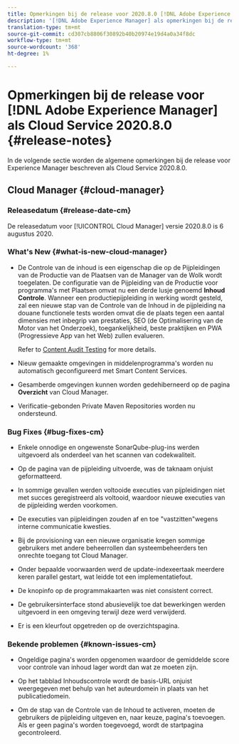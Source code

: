 ```yaml
---
title: Opmerkingen bij de release voor 2020.8.0 [!DNL Adobe Experience Manager] van een Cloud Service.
description: '[!DNL Adobe Experience Manager] als opmerkingen bij de release van Cloud Servicen voor 2020.8.0.'
translation-type: tm+mt
source-git-commit: cd307cb8806f30892b40b20974e19d4a0a34f8dc
workflow-type: tm+mt
source-wordcount: '368'
ht-degree: 1%

---
```



# Opmerkingen bij de release voor [!DNL Adobe Experience Manager] als Cloud Service 2020.8.0 {#release-notes}

In de volgende sectie worden de algemene opmerkingen bij de release voor Experience Manager beschreven als Cloud Service 2020.8.0.

## Cloud Manager {#cloud-manager}

### Releasedatum {#release-date-cm}

De releasedatum voor [!UICONTROL Cloud Manager] versie 2020.8.0 is 6 augustus 2020.

### What&#39;s New {#what-is-new-cloud-manager}

* De Controle van de inhoud is een eigenschap die op de Pijpleidingen van de Productie van de Plaatsen van de Manager van de Wolk wordt toegelaten. De configuratie van de Pijpleiding van de Productie voor programma&#39;s met Plaatsen omvat nu een derde lusje genoemd **Inhoud Controle**. Wanneer een productiepijpleiding in werking wordt gesteld, zal een nieuwe stap van de Controle van de Inhoud in de pijpleiding na douane functionele tests worden omvat die de plaats tegen een aantal dimensies met inbegrip van prestaties, SEO (de Optimalisering van de Motor van het Onderzoek), toegankelijkheid, beste praktijken en PWA (Progressieve App van het Web) zullen evalueren.

   Refer to [Content Audit Testing](/help/implementing/developing/introduction/understand-test-results.md#content-audit-testing) for more details.

* Nieuw gemaakte omgevingen in middelenprogramma&#39;s worden nu automatisch geconfigureerd met Smart Content Services.

* Gesamberde omgevingen kunnen worden gedehiberneerd op de pagina **Overzicht** van Cloud Manager.

* Verificatie-gebonden Private Maven Repositories worden nu ondersteund.

### Bug Fixes {#bug-fixes-cm}

* Enkele onnodige en ongewenste SonarQube-plug-ins werden uitgevoerd als onderdeel van het scannen van codekwaliteit.

* Op de pagina van de pijpleiding uitvoerde, was de taknaam onjuist geformatteerd.

* In sommige gevallen werden voltooide executies van pijpleidingen niet met succes geregistreerd als voltooid, waardoor nieuwe executies van de pijpleiding werden voorkomen.

* De executies van pijpleidingen zouden af en toe &quot;vastzitten&quot;wegens interne communicatie kwesties.

* Bij de provisioning van een nieuwe organisatie kregen sommige gebruikers met andere beheerrollen dan systeembeheerders ten onrechte toegang tot Cloud Manager.

* Onder bepaalde voorwaarden werd de update-indexeertaak meerdere keren parallel gestart, wat leidde tot een implementatiefout.

* De knopinfo op de programmakaarten was niet consistent correct.

* De gebruikersinterface stond abusievelijk toe dat bewerkingen werden uitgevoerd in een omgeving terwijl deze werd verwijderd.

* Er is een kleurfout opgetreden op de overzichtspagina.

### Bekende problemen {#known-issues-cm}

* Ongeldige pagina&#39;s worden opgenomen waardoor de gemiddelde score voor controle van inhoud lager wordt dan wat ze moeten zijn.

* Op het tabblad Inhoudscontrole wordt de basis-URL onjuist weergegeven met behulp van het auteurdomein in plaats van het publicatiedomein.

* Om de stap van de Controle van de Inhoud te activeren, moeten de gebruikers de pijpleiding uitgeven en, naar keuze, pagina&#39;s toevoegen. Als er geen pagina&#39;s worden toegevoegd, wordt de startpagina gecontroleerd.

